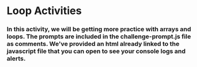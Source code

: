 # Loop Activities #

### In this activity, we will be getting more practice with arrays and loops. The prompts are included in the challenge-prompt.js file as comments. We've provided an html already linked to the javascript file that you can open to see your console logs and alerts. ###
